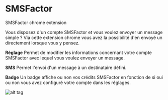 # SMSFactor
SMSFactor chrome extension

Vous disposez d'un compte SMSFactor et vous voulez envoyer un message simple ?
Via cette extension chrome vous avez la possibilité d'en envoyé un directement lorsque vous y pensez.

**Réglage**
Permet de modifier les informations concernant votre compte SMSFactor avec lequel vous voulez envoyer un message.

**SMS**
Permet l'envoi d'un message à un destinataire défini.

**Badge**
Un badge affiche ou non vos crédits SMSFactor en fonction de si oui ou non vous avez configuré votre compte dans les réglages.



![alt tag](https://lastennetloic.fr/images/smsfactor.png)